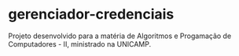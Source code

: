 # gerenciador-credenciais
Projeto desenvolvido para a matéria de Algoritmos e Progamação de Computadores - II, ministrado na UNICAMP.
